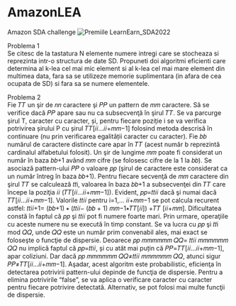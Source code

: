 # AmazonLEA
Amazon SDA challenge
![Premiile LearnEarn_SDA2022](https://user-images.githubusercontent.com/37843973/179961655-8554987b-210e-43d4-8d4b-2489b956f7c3.jpg)

Problema 1 <br/>
Se citesc de la tastatura N elemente numere intregi care se stocheaza si reprezinta intr-o structura de
date SD. Propuneti doi algoritmi eficienti care determina al k-lea cel mai mic element si al k-lea cel
mai mare element din multimea data, fara sa se utilizeze memorie suplimentara (in afara de cea
ocupata de SD) si fara sa se numere elementele.

Problema 2 <br/>
Fie 𝑇𝑇 un şir de 𝑛𝑛 caractere şi 𝑃𝑃 un pattern de 𝑚𝑚 caractere. Să se verifice dacă 𝑃𝑃 apare sau nu ca
subsecvenţă în şirul 𝑇𝑇.
Se va parcurge șirul T, caracter cu caracter, și, pentru fiecare poziție i se va verifica potrivirea șirului
P cu șirul 𝑇𝑇[𝑖𝑖…𝑖𝑖+𝑚𝑚−1] folosind metoda descrisă în continuare (nu prin verificarea egalității caracter
cu caracter).
Fie 𝑏𝑏 numărul de caractere distincte care apar în 𝑇𝑇 (acest număr b reprezintă cardinalul alfabetului
folosit).
Un şir de lungime 𝑚𝑚 poate fi considerat un număr în baza 𝑏𝑏+1 având 𝑚𝑚 cifre (se folosesc cifre de la
1 la 𝑏𝑏).
Se asociază pattern-ului 𝑃𝑃 o valoare 𝑝𝑝 (şirul de caractere este considerat ca un număr întreg în baza
𝑏𝑏+1).
Pentru fiecare secvenţă de 𝑚𝑚 caractere din şirul 𝑇𝑇 se calculează 𝑡𝑡i, valoarea în baza 𝑏𝑏+1 a subsecvenţei
din 𝑇𝑇 care începe la poziţia 𝑖𝑖 (𝑇𝑇[𝑖𝑖…𝑖𝑖+𝑚𝑚−1]). Evident, 𝑝𝑝=𝑡𝑡𝑖𝑖 dacă şi numai dacă 𝑇𝑇[𝑖𝑖…𝑖𝑖+𝑚𝑚−1].
Valorile 𝑡𝑡𝑖𝑖 pentru i=1,… 𝑖𝑖+𝑚𝑚−1 se pot calcula recurent astfel:
𝑡𝑡𝑖𝑖+1= (𝑏𝑏+1) ∗ (𝑡𝑡𝑖𝑖− (𝑏𝑏 + 1) 𝑚𝑚−1∗𝑇𝑇[𝑖𝑖]) +𝑇𝑇 [𝑖𝑖+𝑚𝑚].
Dificultatea constă în faptul că 𝑝𝑝 şi 𝑡𝑡𝑖𝑖 pot fi numere foarte mari. Prin urmare, operaţiile cu aceste
numere nu se execută în timp constant.
Se va lucra cu 𝑝𝑝 şi 𝑡𝑡i mod 𝑄𝑄, unde 𝑄𝑄 este un număr prim convenabil ales, mai exact se foloseşte o
funcţie de dispersie. Deoarece 𝑝𝑝 𝑚𝑚𝑚𝑚𝑚𝑚 𝑄𝑄= 𝑡𝑡𝑖𝑖 𝑚𝑚𝑚𝑚𝑚𝑚 𝑄𝑄 nu implică faptul că 𝑝𝑝=𝑡𝑡𝑖𝑖, și cu atât mai puțin că
𝑃𝑃=𝑇𝑇[𝑖𝑖…𝑖𝑖+𝑚𝑚−1], apar coliziuni. Dar dacă 𝑝𝑝 𝑚𝑚𝑚𝑚𝑚𝑚 𝑄𝑄≠𝑡𝑡𝑖𝑖 𝑚𝑚𝑚𝑚𝑚𝑚 𝑄𝑄, atunci sigur 𝑃𝑃≠𝑇𝑇[𝑖𝑖…𝑖𝑖+𝑚𝑚−1].
Aşadar, acest algoritm este probabilistic, eficienţa în detectarea potrivirii pattern-ului depinde de
funcţia de dispersie. Pentru a elimina potrivirile “false”, se va aplica o verificare caracter cu caracter
pentru fiecare potrivire detectată. Alternativ, se pot folosi mai multe funcţii de dispersie.

